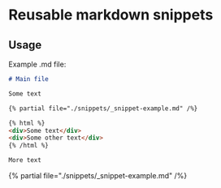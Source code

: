 # Reusable markdown snippets

## Usage

Example .md file:
```markdown
# Main file

Some text

{% partial file="./snippets/_snippet-example.md" /%}

{% html %}
<div>Some text</div>
<div>Some other text</div>
{% /html %}

More text
```

{% partial file="./snippets/_snippet-example.md" /%}